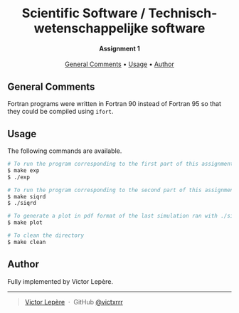 <h1 align="center">
  <br>
  Scientific Software / Technisch-wetenschappelijke software
  <br>
</h1>

<h4 align="center">Assignment 1</h4>

<p align="center">
<a href="#general%20comments">General Comments</a> •
  <a href="#usage">Usage</a> •
  <a href="#author">Author</a>
</p>

## General Comments 

Fortran programs were written in Fortran 90 instead of Fortran 95 so that they could be compiled using `ifort`.

## Usage

The following commands are available.

```bash
# To run the program corresponding to the first part of this assignment
$ make exp
$ ./exp

# To run the program corresponding to the second part of this assignment
$ make siqrd
$ ./siqrd

# To generate a plot in pdf format of the last simulation ran with ./siqrd
$ make plot

# To clean the directory
$ make clean
```

## Author

Fully implemented by Victor Lepère.

---

> [Victor Lepère](mailto:victor.lepere@student.uclouvain.be) &nbsp;&middot;&nbsp;
> GitHub [@victxrrr](https://github.com/victxrrr)
